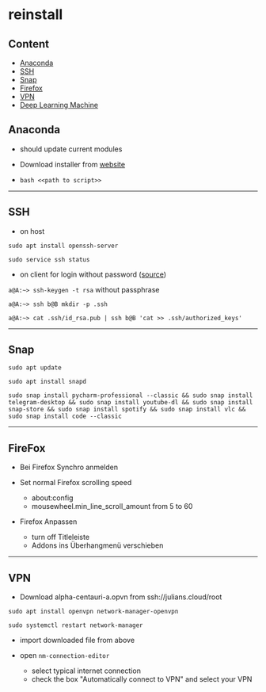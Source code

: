 # reinstall

## Content
- [Anaconda](#anaconda)
- [SSH](#ssh)
- [Snap](#snap)
- [Firefox](#firefox)
- [VPN](#vpn)
- [Deep Learning Machine](https://medium.com/@aragalie/build-your-own-top-spec-remote-access-machine-learning-rig-a-very-detailed-assembly-and-dae0f4011a8f)


## Anaconda
* should update current modules

* Download installer from [website](https://www.anaconda.com/distribution/)
* `bash <<path to script>>` 

***

## SSH

* on host

`sudo apt install openssh-server`

`sudo service ssh status`

* on client for login without password ([source](http://www.linuxproblem.org/art_9.html))

`a@A:~> ssh-keygen -t rsa` without passphrase 

`a@A:~> ssh b@B mkdir -p .ssh`

`a@A:~> cat .ssh/id_rsa.pub | ssh b@B 'cat >> .ssh/authorized_keys'`



***

## Snap

`sudo apt update`

`sudo apt install snapd`

`sudo snap install pycharm-professional --classic && sudo snap install telegram-desktop && sudo snap install youtube-dl && sudo snap install snap-store && sudo snap install spotify && sudo snap install vlc && sudo snap install code --classic`

***

## FireFox

* Bei Firefox Synchro anmelden

* Set normal Firefox scrolling speed
   * about:config
   * mousewheel.min_line_scroll_amount from 5 to 60

* Firefox Anpassen
   * turn off Titleleiste
   * Addons ins Überhangmenü verschieben

***

## VPN

* Download alpha-centauri-a.opvn from ssh://julians.cloud/root

`sudo apt install openvpn network-manager-openvpn`

`sudo systemctl restart network-manager`

* import downloaded file from above

* open `nm-connection-editor`
   * select typical internet connection
   * check the box "Automatically connect to VPN" and select your VPN
